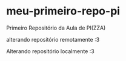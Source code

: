# meu-primeiro-repo-pi
Primeiro Repositório da Aula de PI(ZZA)

alterando repositório remotamente :3

Alterando repositório localmente :3


